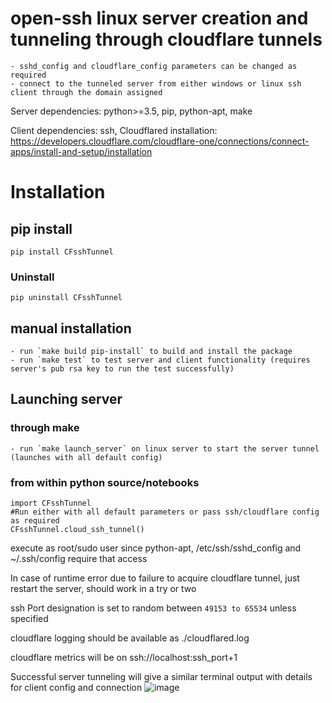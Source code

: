 # open-ssh linux server creation and tunneling through cloudflare tunnels
	- sshd_config and cloudflare_config parameters can be changed as required
	- connect to the tunneled server from either windows or linux ssh client through the domain assigned

Server dependencies: python>=3.5, pip, python-apt, make

Client dependencies: ssh, Cloudflared installation: https://developers.cloudflare.com/cloudflare-one/connections/connect-apps/install-and-setup/installation

# Installation
## pip install
```
pip install CFsshTunnel
```

### Uninstall
```
pip uninstall CFsshTunnel
```

## manual installation
	- run `make build pip-install` to build and install the package
	- run `make test` to test server and client functionality (requires server's pub rsa key to run the test successfully)

## Launching server

### through make
	- run `make launch_server` on linux server to start the server tunnel (launches with all default config)

### from within python source/notebooks
```
import CFsshTunnel
#Run either with all default parameters or pass ssh/cloudflare config as required
CFsshTunnel.cloud_ssh_tunnel()
```

execute as root/sudo user since python-apt, /etc/ssh/sshd_config and ~/.ssh/config require that access

In case of runtime error due to failure to acquire cloudflare tunnel, just restart the server, should work in a try or two

ssh Port designation is set to random between `49153 to 65534` unless specified

cloudflare logging should be available as ./cloudflared.log

cloudflare metrics will be on ssh://localhost:ssh_port+1

Successful server tunneling will give a similar terminal output with details for client config and connection
![image](https://user-images.githubusercontent.com/19603746/148923523-39d9f492-388d-4251-8b88-c3247ff809eb.png)





